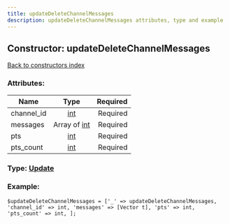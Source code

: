 ```yaml
---
title: updateDeleteChannelMessages
description: updateDeleteChannelMessages attributes, type and example
---
```

## Constructor: updateDeleteChannelMessages  
[Back to constructors index](index.md)



### Attributes:

| Name     |    Type       | Required |
|----------|:-------------:|---------:|
|channel\_id|[int](../types/int.md) | Required|
|messages|Array of [int](../types/int.md) | Required|
|pts|[int](../types/int.md) | Required|
|pts\_count|[int](../types/int.md) | Required|



### Type: [Update](../types/Update.md)


### Example:

```
$updateDeleteChannelMessages = ['_' => updateDeleteChannelMessages, 'channel_id' => int, 'messages' => [Vector t], 'pts' => int, 'pts_count' => int, ];
```